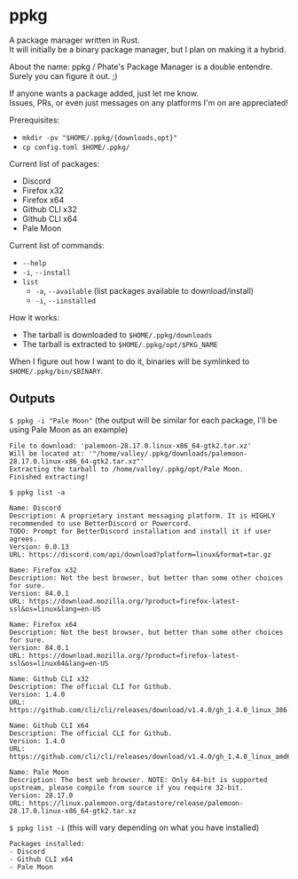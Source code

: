 # ppkg

A package manager written in Rust.<br>
It will initially be a binary package manager, but I plan on making it a hybrid.

About the name: ppkg / Phate's Package Manager is a double entendre. Surely you can figure it out. ;)

If anyone wants a package added, just let me know.<br>
Issues, PRs, or even just messages on any platforms I'm on are appreciated!

Prerequisites:
- `mkdir -pv "$HOME/.ppkg/{downloads,opt}"`
- `cp config.toml $HOME/.ppkg/`

Current list of packages:
- Discord
- Firefox x32
- Firefox x64
- Github CLI x32
- Github CLI x64
- Pale Moon

Current list of commands:
- `--help`
- `-i`, `--install`
- `list`
  + `-a`, `--available` (list packages available to download/install)
  + `-i`, `--iinstalled`

How it works:
- The tarball is downloaded to `$HOME/.ppkg/downloads`
- The tarball is extracted to `$HOME/.ppkg/opt/$PKG_NAME`

When I figure out how I want to do it, binaries will be symlinked to `$HOME/.ppkg/bin/$BINARY`.

## Outputs

`$ ppkg -i "Pale Moon"` (the output will be similar for each package, I'll be using Pale Moon as an example)

```
File to download: 'palemoon-28.17.0.linux-x86_64-gtk2.tar.xz'
Will be located at: '"/home/valley/.ppkg/downloads/palemoon-28.17.0.linux-x86_64-gtk2.tar.xz"'
Extracting the tarball to /home/valley/.ppkg/opt/Pale Moon.
Finished extracting!
```

`$ ppkg list -a`

```
Name: Discord
Description: A proprietary instant messaging platform. It is HIGHLY recommended to use BetterDiscord or Powercord.
TODO: Prompt for BetterDiscord installation and install it if user agrees.
Version: 0.0.13
URL: https://discord.com/api/download?platform=linux&format=tar.gz

Name: Firefox x32
Description: Not the best browser, but better than some other choices for sure.
Version: 84.0.1
URL: https://download.mozilla.org/?product=firefox-latest-ssl&os=linux&lang=en-US

Name: Firefox x64
Description: Not the best browser, but better than some other choices for sure.
Version: 84.0.1
URL: https://download.mozilla.org/?product=firefox-latest-ssl&os=linux64&lang=en-US

Name: Github CLI x32
Description: The official CLI for Github.
Version: 1.4.0
URL: https://github.com/cli/cli/releases/download/v1.4.0/gh_1.4.0_linux_386.tar.gz

Name: Github CLI x64
Description: The official CLI for Github.
Version: 1.4.0
URL: https://github.com/cli/cli/releases/download/v1.4.0/gh_1.4.0_linux_amd64.tar.gz

Name: Pale Moon
Description: The best web browser. NOTE: Only 64-bit is supported upstream, please compile from source if you require 32-bit.
Version: 28.17.0
URL: https://linux.palemoon.org/datastore/release/palemoon-28.17.0.linux-x86_64-gtk2.tar.xz
```

`$ ppkg list -i` (this will vary depending on what you have installed)

```
Packages installed:
- Discord
- Github CLI x64
- Pale Moon
```
